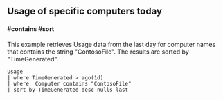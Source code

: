 ## Usage of specific computers today
#### #contains #sort
<!-- article_id: 3107‎2017‏‎03827032 -->

This example retrieves Usage data from the last day for computer names that contains the string "ContosoFile".
The results are sorted by "TimeGenerated".

```OQL
Usage
| where TimeGenerated > ago(1d)
| where  Computer contains "ContosoFile" 
| sort by TimeGenerated desc nulls last
```